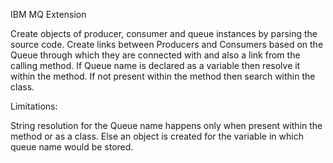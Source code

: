 IBM MQ Extension

Create objects of producer, consumer and queue instances by parsing the source code. 
Create links between Producers and Consumers based on the Queue through which they are connected with and also a link from the calling method. 
If Queue name is declared as a variable then resolve it within the method. If not present within the method then search within the class.

Limitations:

String resolution for the Queue name happens only when present within the method or as a class. Else an object is created for the variable in which queue name would be stored.



